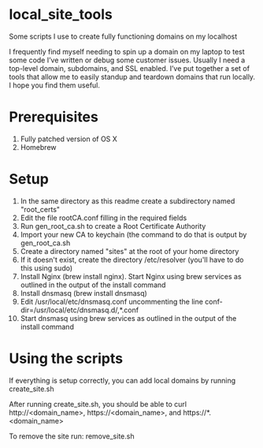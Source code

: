 # local_site_tools
Some scripts I use to create fully functioning domains on my localhost

I frequently find myself needing to spin up a domain on my laptop to test some code I’ve written or debug some customer issues. Usually I need a top-level domain, subdomains, and SSL enabled. I’ve put together a set of tools that allow me to easily standup and teardown domains that run locally. I hope you find them useful.

# Prerequisites
1. Fully patched version of OS X
1. Homebrew

# Setup
1. In the same directory as this readme create a subdirectory named "root_certs"
1. Edit the file rootCA.conf filling in the required fields
1. Run gen_root_ca.sh to create a Root Certificate Authority
1. Import your new CA to keychain (the command to do that is output by gen_root_ca.sh
1. Create a directory named "sites" at the root of your home directory
1. If it doesn't exist, create the directory /etc/resolver (you'll have to do this using sudo)
1. Install Nginx (brew install nginx). Start Nginx using brew services as outlined in the output of the install command
1. Install dnsmasq (brew install dnsmasq)
1. Edit /usr/local/etc/dnsmasq.conf uncommenting the line conf-dir=/usr/local/etc/dnsmasq.d/,*.conf
1. Start dnsmasq using brew services as outlined in the output of the install command

# Using the scripts
If everything is setup correctly, you can add local domains by running
  create_site.sh <domain name>

After running create_site.sh, you should be able to curl http://<domain_name>, https://<domain_name>, and https://*.<domain_name>

To remove the site run:
  remove_site.sh <domain name>

